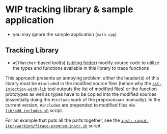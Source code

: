 # WIP tracking library & sample application

* you may ignore the sample application (`main.cpp`)

## Tracking Library

* `ASTMatcher`-based tool(s) ([sibling folder](../cpy-to-llvm-project/)) modify source code to utilize the types and functions available in this library to trace functions

This approach presents an annoying problem: *either* the header(s) of this library must be `#include`d in the modified source files (hence why the [`ast-injection-with-lib`](../cpy-to-llvm-project/clang-tools-extra/ast-injection-with-lib/) tool outputs the list of modified files) *or* the function prototypes as well as types have to be copied into the modified sources (essentially doing the `#include` work of the preprocessor manually). In the current version, `#include`s are prepended to modified files via [`lib/add_includes.sh`](./lib/add_includes.sh) script.

For an example that puts all the parts together, see the [`instr-rapid-iter/working/ftrace-program-instr.sh`](../instr-rapid-iter/working/ftrace-program-instr.sh) script.

